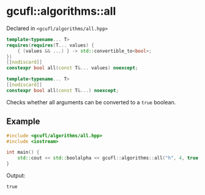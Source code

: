 # gcufl::algorithms::all
Declared in `<gcufl/algorithms/all.hpp>`
```cpp
template<typename... T>
requires(requires(T... values) {
	{ (values && ...) } -> std::convertible_to<bool>;
})
[[nodiscard]]
constexpr bool all(const T&... values) noexcept;

template<typename... T>
[[nodiscard]]
constexpr bool all(const T&...) noexcept;
```
Checks whether all arguments can be converted to a `true` boolean.
## Example
```cpp
#include <gcufl/algorithms/all.hpp>
#include <iostream>

int main() {
	std::cout << std::boolalpha << gcufl::algorithms::all("h", 4, true, '$') << '\n';
}
```
Output:
```
true
```
